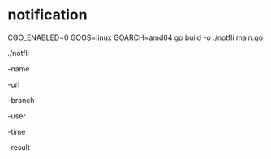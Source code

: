 # notification


CGO_ENABLED=0 GOOS=linux GOARCH=amd64  go build  -o ./notfli main.go

./notfli 

-name 

-url

-branch 

-user

-time

-result

